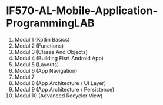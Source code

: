# IF570-AL-Mobile-Application-ProgrammingLAB
1. Modul 1 (Kotlin Basics)
2. Modul 2 (Functions)
3. Modul 3 (Clases And Objects)
4. Modul 4 (Building Fisrt Android App) 
5. Modul 5 (Layouts)
6. Modul 6 (App Navigation)
7. Modul 7 
8. Modul 8 (App Architecture / UI Layer) 
9. Modul 9 (App Architecture / Persistence)
10. Modul 10 (Advanced Recycler View) 
